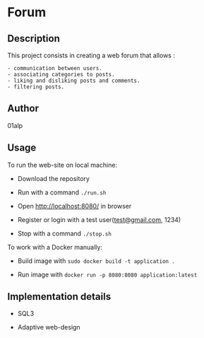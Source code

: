 # Forum

## Description

This project consists in creating a web forum that allows :

    - communication between users.
    - associating categories to posts.
    - liking and disliking posts and comments.
    - filtering posts.

## Author
01alp
## Usage
  
To run the web-site on local machine:

- Download the repository

- Run with a command `./run.sh`

- Open [http://localhost:8080/](http://localhost:8080/) in browser

- Register or login with a test user(test@gmail.com, 1234)

- Stop with a command `./stop.sh`

To work with a Docker manually:

- Build image with `sudo docker build -t application .`

- Run image with `docker run -p 8080:8080 application:latest`

## Implementation details

- SQL3

- Adaptive web-design

